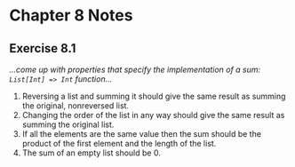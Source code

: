Chapter 8 Notes
===============

Exercise 8.1
------------

_...come up with properties that specify the implementation of a sum: `List[Int] => Int` function..._

1. Reversing a list and summing it should give the same result as summing the original, nonreversed list.
2. Changing the order of the list in any way should give the same result as summing the original list.
3. If all the elements are the same value then the sum should be the product of the first element and the length of the list.
4. The sum of an empty list should be 0.